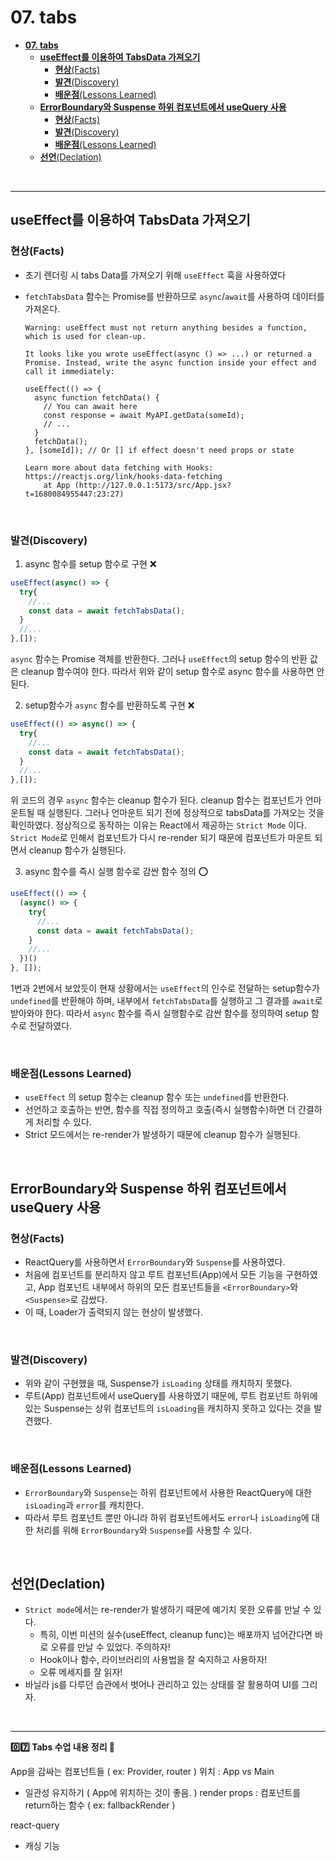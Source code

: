 # **07. tabs**

- [**07. tabs**](#07-tabs)
  - [**useEffect를 이용하여 TabsData 가져오기**](#useeffect를-이용하여-tabsdata-가져오기)
    - [**현상**(Facts)](#현상facts)
    - [**발견**(Discovery)](#발견discovery)
    - [**배운점**(Lessons Learned)](#배운점lessons-learned)
  - [**ErrorBoundary와 Suspense 하위 컴포넌트에서 useQuery 사용**](#errorboundary와-suspense-하위-컴포넌트에서-usequery-사용)
    - [**현상**(Facts)](#현상facts-1)
    - [**발견**(Discovery)](#발견discovery-1)
    - [**배운점**(Lessons Learned)](#배운점lessons-learned-1)
  - [**선언**(Declation)](#선언declation)

<br>

---

## **useEffect를 이용하여 TabsData 가져오기**

### **현상**(Facts)

- 초기 렌더링 시 tabs Data를 가져오기 위해 `useEffect` 훅을 사용하였다
- `fetchTabsData` 함수는 Promise를 반환하므로 `async`/`await`를 사용하여 데이터를 가져온다.

  ```
  Warning: useEffect must not return anything besides a function, which is used for clean-up.

  It looks like you wrote useEffect(async () => ...) or returned a Promise. Instead, write the async function inside your effect and call it immediately:

  useEffect(() => {
    async function fetchData() {
      // You can await here
      const response = await MyAPI.getData(someId);
      // ...
    }
    fetchData();
  }, [someId]); // Or [] if effect doesn't need props or state

  Learn more about data fetching with Hooks: https://reactjs.org/link/hooks-data-fetching
      at App (http://127.0.0.1:5173/src/App.jsx?t=1680084955447:23:27)

  ```

<br>

### **발견**(Discovery)

1. async 함수를 setup 함수로 구현 ❌

```js
useEffect(async() => {
  try{
    //...
    const data = await fetchTabsData();
  }
  //...
},[]);
```

`async` 함수는 Promise 객체를 반환한다. 그러나 `useEffect`의 setup 함수의 반환 값은 cleanup 함수여야 한다. 따라서 위와 같이 setup 함수로 async 함수를 사용하면 안된다.

2. setup함수가 `async` 함수를 반환하도록 구현 ❌

```js
useEffect(() => async() => {
  try{
    //...
    const data = await fetchTabsData();
  }
  //...
},[]);
```

위 코드의 경우 `async` 함수는 cleanup 함수가 된다. cleanup 함수는 컴포넌트가 언마운트될 때 실행된다. 그러나 언마운트 되기 전에 정상적으로 tabsData를 가져오는 것을 확인하였다. 정상적으로 동작하는 이유는 React에서 제공하는 `Strict Mode` 이다. `Strict Mode`로 인해서 컴포넌트가 다시 re-render 되기 때문에 컴포넌트가 마운트 되면서 cleanup 함수가 실행된다.

3. async 함수를 즉시 실행 함수로 감싼 함수 정의 ⭕

```js
useEffect(() => {
  (async() => {
    try{
      //...
      const data = await fetchTabsData();
    }
    //...
  })()
}, []);
```

1번과 2번에서 보았듯이 현재 상황에서는 `useEffect`의 인수로 전달하는 setup함수가 `undefined`를 반환해야 하며, 내부에서 `fetchTabsData`를 실행하고 그 결과를 `await`로 받아와야 한다.
따라서 `async` 함수를 즉시 실행함수로 감싼 함수를 정의하여 setup 함수로 전달하였다.

<br>

### **배운점**(Lessons Learned)

- `useEffect` 의 setup 함수는 cleanup 함수 또는 `undefined`를 반환한다.
- 선언하고 호출하는 반면, 함수를 직접 정의하고 호출(즉시 실행함수)하면 더 간결하게 처리할 수 있다.
- Strict 모드에서는 re-render가 발생하기 때문에 cleanup 함수가 실행된다.

<br>

## **ErrorBoundary와 Suspense 하위 컴포넌트에서 useQuery 사용**

### **현상**(Facts)

- ReactQuery를 사용하면서 `ErrorBoundary`와 `Suspense`를 사용하였다.
- 처음에 컴포넌트를 분리하지 않고 루트 컴포넌트(App)에서 모든 기능을 구현하였고, App 컴포넌트 내부에서 하위의 모든 컴포넌트들을 `<ErrorBoundary>`와 `<Suspense>`로 감쌌다.
- 이 때, Loader가 출력되지 않는 현상이 발생했다.

<br>

### **발견**(Discovery)

- 위와 같이 구현했을 때, Suspense가 `isLoading` 상태를 캐치하지 못했다.
- 루트(App) 컴포넌트에서 useQuery를 사용하였기 때문에, 루트 컴포넌트 하위에 있는 Suspense는 상위 컴포넌트의 `isLoading`을 캐치하지 못하고 있다는 것을 발견했다.

<br>

### **배운점**(Lessons Learned)

- `ErrorBoundary`와 `Suspense`는 하위 컴포넌트에서 사용한 ReactQuery에 대한 `isLoading`과 `error`를 캐치한다.
- 따라서 루트 컴포넌트 뿐만 아니라 하위 컴포넌트에서도 `error`나 `isLoading`에 대한 처리를 위해 `ErrorBoundary`와 `Suspense`를 사용할 수 있다.

<br>

## **선언**(Declation)

- `Strict mode`에서는 re-render가 발생하기 때문에 예기치 못한 오류를 만날 수 있다.
  - 특히, 이번 미션의 실수(useEffect, cleanup func)는 배포까지 넘어간다면 바로 오류를 만날 수 있었다. 주의하자!
  - Hook이나 함수, 라이브러리의 사용법을 잘 숙지하고 사용하자!
  - 오류 메세지를 잘 읽자!
- 바닐라 js를 다루던 습관에서 벗어나 관리하고 있는 상태를 잘 활용하여 UI를 그리자.

<br>

---

**0️⃣7️⃣ Tabs 수업 내용 정리 👀**

App을 감싸는 컴포넌트들 ( ex: Provider, router ) 위치 : App vs Main

- 일관성 유지하기 ( App에 위치하는 것이 좋음. )
  render props : 컴포넌트를 return하는 함수 ( ex: fallbackRender )

react-query

- 캐싱 기능
